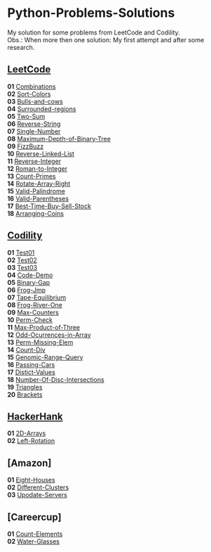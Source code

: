 # Python-Problems-Solutions
My solution for some problems from LeetCode and Codility.<br>
Obs.: When more then one solution: My first attempt and after some research.<br>

## [LeetCode](https://leetcode.com/problemset/all/)
**01** [Combinations](LeetCode/Combinations.py)<br>
**02** [Sort-Colors](LeetCode/SortColors.py)<br>
**03** [Bulls-and-cows](LeetCode/Bulls-and-cows.py)<br>
**04** [Surrounded-regions](LeetCode/SurroundedRegions.py)<br>
**05** [Two-Sum](LeetCode/TwoSum.py)<br>
**06** [Reverse-String](LeetCode/ReverseString.py)<br>
**07** [Single-Number](LeetCode/SingleNumber.py)<br>
**08** [Maximum-Depth-of-Binary-Tree](LeetCode/MaxDepthBinTree.py)<br>
**09** [FizzBuzz](LeetCode/FizzBuzz.py)<br>
**10** [Reverse-Linked-List](LeetCode/ReverseLinkedList.py)<br>
**11** [Reverse-Integer](LeetCode/ReversInteger.py)<br>
**12** [Roman-to-Integer](LeetCode/RomanToInteger.py)<br>
**13** [Count-Primes](LeetCode/CountPrimes.py)<br>
**14** [Rotate-Array-Right](LeetCode/RotateArray.py)<br>
**15** [Valid-Palindrome](LeetCode/ValidPalindrome.py)<br>
**16** [Valid-Parentheses](LeetCode/ValidParentheses.py)<br>
**17** [Best-Time-Buy-Sell-Stock](LeetCode/BestTimeProfit.py)<br>
**18** [Arranging-Coins](LeetCode/ArrangingCoins.py)<br>


## [Codility](https://app.codility.com/programmers/)
**01** [Test01](Codility/Test01.py)<br>
**02** [Test02](Codility/Test02.py)<br>
**03** [Test03](Codility/Test03.py)<br>
**04** [Code-Demo](Codility/CodeDemo.py)<br>
**05** [Binary-Gap](Codility/BinaryGap.py)<br>
**06** [Frog-Jmp](Codility/FrogJmp.py)<br>
**07** [Tape-Equilibrium](Codility/TapeEquilibrium.py)<br>
**08** [Frog-River-One](Codility/FrogRiverOne.py)<br>
**09** [Max-Counters](Codility/MaxCounters.py)<br>
**10** [Perm-Check](Codility/PermCheck.py)<br>
**11** [Max-Product-of-Three](Codility/MaxProductOfThree.py)<br>
**12** [Odd-Ocurrences-in-Array](Codility/OddOccurrencesInArray.py)<br>
**13** [Perm-Missing-Elem](Codility/PermMissingElem.py)<br>
**14** [Count-Div](Codility/CountDiv.py)<br>
**15** [Genomic-Range-Query](Codility/GenomicRangeQuery.py)<br>
**16** [Passing-Cars](Codility/PassingCars.py)<br>
**17** [Distict-Values](Codility/DistinctValues.py)<br>
**18** [Number-Of-Disc-Intersections](Codility/NumberOfDiscIntersections.py)<br>
**19** [Triangles](Codility/Triangles.py)<br>
**20** [Brackets](Codility/Brackets.py)<br>



## [HackerHank](https://www.hackerrank.com/domains/data-structures)
**01** [2D-Arrays](HackerRank/2d-array.py)<br>
**02** [Left-Rotation](HackerRank/left-rotation.py)<br>

## [Amazon]
**01** [Eight-Houses](Amazon/EightHouses.py)<br>
**02** [Different-Clusters](Amazon/DifferentClusters.py)<br>
**03** [Upodate-Servers](Amazon/UpdateServers.py)<br>

## [Careercup]
**01** [Count-Elements](Careercup/CountElements.py)<br>
**02** [Water-Glasses](Careercup/WaterGlasses.py)<br>